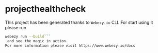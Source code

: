 # projecthealthcheck

This project has been generated thanks to ```Webezy.io``` CLI.
For start using it please run 
```sh
webezy run --build```
 and see the magic in action.
For more information please visit https://www.webezy.io/docs